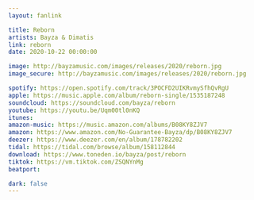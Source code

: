 ```yaml
---
layout: fanlink

title: Reborn
artists: Bayza & Dimatis
link: reborn
date: 2020-10-22 00:00:00

image: http://bayzamusic.com/images/releases/2020/reborn.jpg
image_secure: http://bayzamusic.com/images/releases/2020/reborn.jpg

spotify: https://open.spotify.com/track/3POCFD2UIKRvmySfhQvRgU
apple: https://music.apple.com/album/reborn-single/1535187248
soundcloud: https://soundcloud.com/bayza/reborn
youtube: https://youtu.be/Uqm00tl0nKQ
itunes:
amazon-music: https://music.amazon.com/albums/B08KY8ZJV7
amazon: https://www.amazon.com/No-Guarantee-Bayza/dp/B08KY8ZJV7
deezer: https://www.deezer.com/en/album/178782202
tidal: https://tidal.com/browse/album/158112844
download: https://www.toneden.io/bayza/post/reborn
tiktok: https://vm.tiktok.com/ZSQNYnMg
beatport: 

dark: false
---
```

